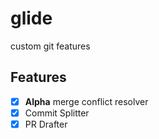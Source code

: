 # glide
custom git features
## Features
- [x] **Alpha** merge conflict resolver
- [x] Commit Splitter
- [x] PR Drafter
##
